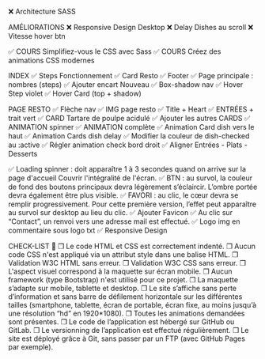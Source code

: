 ❌ Architecture SASS

AMÉLIORATIONS
❌ Responsive Design Desktop
❌ Delay Dishes au scroll
❌ Vitesse hover btn 

✅ COURS Simplifiez-vous le CSS avec Sass 
✅ COURS Créez des animations CSS modernes

INDEX
✅ Steps Fonctionnement
✅ Card Resto
✅ Footer
✅ Page principale : nombres (steps)
✅ Ajouter encart Nouveau
✅ Box-shadow nav
✅ Hover Step violet
✅ Hover Card (top + shadow)

PAGE RESTO
✅ Flèche nav
✅ IMG page resto
✅ Title + Heart
✅ ENTRÉES + trait vert
✅ CARD Tartare de poulpe acidulé
✅ Ajouter les autres CARDS
✅ ANIMATION spinner
✅ ANIMATION complète
✅ Animation Card dish vers le haut
✅ Animation Cards dish delay
✅ Modifier la couleur de dish-checked au :active
✅ Régler animation check bord droit
✅ Aligner Entrées - Plats - Desserts

✅ Loading spinner : doit apparaître 1 à 3 secondes quand on arrive sur la page d'accueil
Couvrir l'intégralité de l'écran.
✅ BTN : au survol, la couleur de fond des boutons principaux devra légèrement s’éclaircir. L’ombre portée devra également être plus visible.
✅ FAVORI : au clic, le cœur devra se remplir progressivement. Pour cette première version, l’effet peut apparaître au survol sur desktop au lieu du clic.
✅ Ajouter Favicon
✅ Au clic sur “Contact”, un renvoi vers une adresse mail est effectué.
✅ Logo img en commentaire sous logo txt 
✅ Responsive Design 

CHECK-LIST 📝
❒ Le code HTML et CSS est correctement indenté.
❒ Aucun code CSS n'est appliqué via un attribut style dans une balise HTML.
❒ Validation W3C HTML sans erreur.
❒ Validation W3C CSS sans erreur.
❒ L'aspect visuel correspond à la maquette sur écran mobile.
❒ Aucun framework (type Bootstrap) n'est utilisé pour ce projet.
❒ La maquette s’adapte sur mobile, tablette et desktop.
❒ Le site s’affiche sans perte d’information et sans barre de défilement horizontale sur les différentes tailles (smartphone, tablette, écran de portable, écran fixe, au moins jusqu’à une résolution “hd” en 1920*1080).
❒ Toutes les animations demandées sont présentes.
❒ Le code de l’application est hébergé sur GitHub ou GitLab.
❒ Le versionning de l’application est effectué régulièrement.
❒ Le site est déployé grâce à Git, sans passer par un FTP (avec GitHub Pages par exemple).